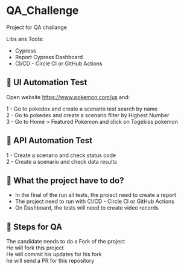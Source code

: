 # QA_Challenge

Project for QA challange 

Libs ans Tools:

- Cypress
- Report Cypress Dashboard
- CI/CD - Circle CI or GitHub Actions


## 🎯 UI Automation Test

Open website https://www.pokemon.com/us and:

1 - Go to pokedex and create a scenario test search by name </br>
2 - Go to pokedex and create a scenario filter by Highest Number </br>
3 - Go to Home > Featured Pokemon and click on Togekiss pokemon </br>

## 🎯 API Automation Test 

1 - Create a scenario and check status code </br>
2 - Create a scenario and check data results </br>


## :rotating_light: What the project have to do? 

- In the final of the run all tests, the project need to create a report </br>
- The project need to run with CI/CD - Circle CI or GitHub Actions </br>
- On Dashboard, the tests will need to create video records


## :rotating_light: Steps for QA

The candidate needs to do a Fork of the project </br>
He will fork this project </br>
He will commit his updates for his fork </br>
he will send a PR for this repository </br>


